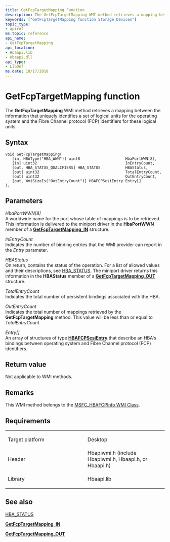 ```yaml
---
title: GetFcpTargetMapping Function
description: The GetFcpTargetMapping WMI method retrieves a mapping between the information that uniquely identifies a set of logical units for the operating system and the Fibre Channel protocol (FCP) identifiers for these logical units.
keywords: ["GetFcpTargetMapping function Storage Devices"]
topic_type:
- apiref
ms.topic: reference
api_name:
- GetFcpTargetMapping
api_location:
- Hbaapi.lib
- Hbaapi.dll
api_type:
- LibDef
ms.date: 10/17/2018
---
```


# GetFcpTargetMapping function


The **GetFcpTargetMapping** WMI method retrieves a mapping between the information that uniquely identifies a set of logical units for the operating system and the Fibre Channel protocol (FCP) identifiers for these logical units.

## Syntax

```ManagedCPlusPlus
void GetFcpTargetMapping(
   [in, HBAType("HBA_WWN")] uint8                    HbaPortWWN[8],
   [in] uint32                                       InEntryCount,
   [out, HBA_STATUS_QUALIFIERS] HBA_STATUS           HBAStatus,
   [out] uint32                                      TotalEntryCount,
   [out] uint32                                      OutEntryCount,
   [out, WmiSizeIs("OutEntryCount")] HBAFCPScsiEntry Entry[]
);
```

## Parameters

*HbaPortWWN\[8\]*   
A worldwide name for the port whose table of mappings is to be retrieved. This information is delivered to the miniport driver in the **HbaPortWWN** member of a [**GetFcpTargetMapping\_IN**](/windows-hardware/drivers/ddi/hbapiwmi/ns-hbapiwmi-_getfcptargetmapping_in) structure.

*InEntryCount*   
Indicates the number of binding entries that the WMI provider can report in the *Entry* parameter.

*HBAStatus*   
On return, contains the status of the operation. For a list of allowed values and their descriptions, see [HBA\_STATUS](hba-status.md). The miniport driver returns this information in the **HBAStatus** member of a [**GetFcpTargetMapping\_OUT**](/windows-hardware/drivers/ddi/hbapiwmi/ns-hbapiwmi-_getfcptargetmapping_out) structure.

*TotalEntryCount*   
Indicates the total number of persistent bindings associated with the HBA.

*OutEntryCount*   
Indicates the total number of mappings retrieved by the **GetFcpTargetMapping** method. This value will be less than or equal to *TotalEntryCount*.

*Entry\[\]*   
An array of structures of type [**HBAFCPScsiEntry**](/windows-hardware/drivers/ddi/hbapiwmi/ns-hbapiwmi-_hbafcpscsientry) that describe an HBA's bindings between operating system and Fibre Channel protocol (FCP) identifiers.

## Return value

Not applicable to WMI methods.

## Remarks

This WMI method belongs to the [MSFC\_HBAFCPInfo WMI Class](msfc-hbafcpinfo-wmi-class.md).

## Requirements

<table>
<colgroup>
<col width="50%" />
<col width="50%" />
</colgroup>
<tbody>
<tr class="odd">
<td align="left"><p>Target platform</p></td>
<td align="left">Desktop</td>
</tr>
<tr class="even">
<td align="left"><p>Header</p></td>
<td align="left">Hbapiwmi.h (include Hbapiwmi.h, Hbaapi.h, or Hbaapi.h)</td>
</tr>
<tr class="odd">
<td align="left"><p>Library</p></td>
<td align="left">Hbaapi.lib</td>
</tr>
</tbody>
</table>

## <span id="see_also"></span>See also


[HBA\_STATUS](hba-status.md)

[**GetFcpTargetMapping\_IN**](/windows-hardware/drivers/ddi/hbapiwmi/ns-hbapiwmi-_getfcptargetmapping_in)

[**GetFcpTargetMapping\_OUT**](/windows-hardware/drivers/ddi/hbapiwmi/ns-hbapiwmi-_getfcptargetmapping_out)

 

